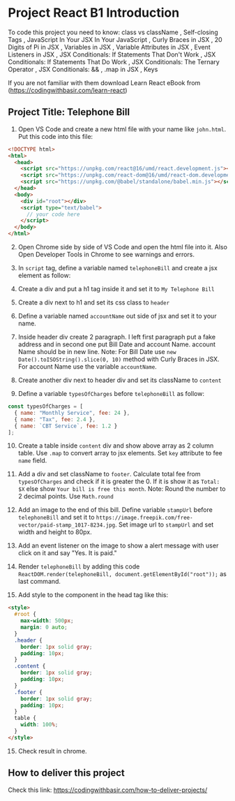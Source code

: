 # Project React B1 Introduction

To code this project you need to know:
class vs className
, Self-closing Tags
, JavaScript In Your JSX In Your JavaScript
, Curly Braces in JSX
, 20 Digits of Pi in JSX
, Variables in JSX
, Variable Attributes in JSX
, Event Listeners in JSX
, JSX Conditionals: If Statements That Don't Work
, JSX Conditionals: If Statements That Do Work
, JSX Conditionals: The Ternary Operator
, JSX Conditionals: &&
, .map in JSX
, Keys

If you are not familiar with them download Learn React eBook from (https://codingwithbasir.com/learn-react)

## Project Title: Telephone Bill

1. Open VS Code and create a new html file with your name like `john.html`. Put this code into this file:

```html
<!DOCTYPE html>
<html>
  <head>
    <script src="https://unpkg.com/react@16/umd/react.development.js"></script>
    <script src="https://unpkg.com/react-dom@16/umd/react-dom.development.js"></script>
    <script src="https://unpkg.com/@babel/standalone/babel.min.js"></script>
  </head>
  <body>
    <div id="root"></div>
    <script type="text/babel">
      // your code here
    </script>
  </body>
</html>
```

2. Open Chrome side by side of VS Code and open the html file into it. Also Open Developer Tools in Chrome to see warnings and errors.

3. In `script` tag, define a variable named `telephoneBill` and create a jsx element as follow:

4. Create a div and put a h1 tag inside it and set it to `My Telephone Bill`

5. Create a div next to h1 and set its css class to `header`

6. Define a variable named `accountName` out side of jsx and set it to your name.

7. Inside header div create 2 paragraph. I left first paragraph put a fake address and in second one put Bill Date and account Name. account Name should be in new line.
   Note: For Bill Date use `new Date().toISOString().slice(0, 10)` method with Curly Braces in JSX. For account Name use the variable `accountName`.

8. Create another div next to header div and set its className to `content`

9. Define a variable `typesOfCharges` before `telephoneBill` as follow:

```javascript
const typesOfCharges = [
  { name: "Monthly Service", fee: 24 },
  { name: "Tax", fee: 2.4 },
  { name: `CBT Service`, fee: 1.2 }
];
```

10. Create a table inside `content` div and show above array as 2 column table. Use `.map` to convert array to jsx elements. Set `key` attribute to fee `name` field.

11. Add a div and set className to `footer`. Calculate total fee from `typesOfCharges` and check if it is greater the 0. If it is show it as `Total: $X` else show `Your bill is free this month`.
    Note: Round the number to 2 decimal points. Use `Math.round`

12. Add an image to the end of this bill. Define variable `stampUrl` before `telephoneBill` and set it to `https://image.freepik.com/free-vector/paid-stamp_1017-8234.jpg`. Set image url to `stampUrl` and set width and height to 80px.

13. Add an event listener on the image to show a alert message with user click on it and say "Yes. It is paid."

14. Render `telephoneBill` by adding this code `ReactDOM.render(telephoneBill, document.getElementById("root"));` as last command.

15. Add style to the component in the head tag like this:

```html
<style>
  #root {
    max-width: 500px;
    margin: 0 auto;
  }
  .header {
    border: 1px solid gray;
    padding: 10px;
  }
  .content {
    border: 1px solid gray;
    padding: 10px;
  }
  .footer {
    border: 1px solid gray;
    padding: 10px;
  }
  table {
    width: 100%;
  }
</style>
```

15. Check result in chrome.

## How to deliver this project

Check this link: https://codingwithbasir.com/how-to-deliver-projects/
